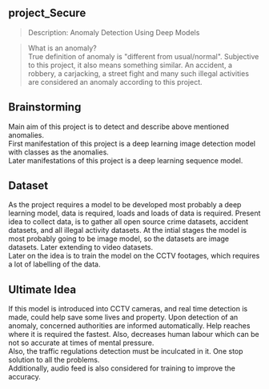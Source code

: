 ## project_Secure
> Description: Anomaly Detection Using Deep Models

> What is an anomaly? </br>
> True definition of anomaly is "different from usual/normal". Subjective to this project, it also means something similar. An accident, a robbery, a carjacking, a street fight and many such illegal activities are considered an anomaly according to this project.

Brainstorming
---
Main aim of this project is to detect and describe above mentioned anomalies. </br>
First manifestation of this project is a deep learning image detection model with classes as the anomalies. </br>
Later manifestations of this project is a deep learning sequence model.

Dataset
---
As the project requires a model to be developed most probably a deep learning model, data is required, loads and loads of data is required. Present idea to collect data, is to gather all open source crime datasets, accident datasets, and all illegal activity datasets. At the intial stages the model is most probably going to be image model, so the datasets are image datasets. Later extending to video datasets.</br>
Later on the idea is to train the model on the CCTV footages, which requires a lot of labelling of the data.

Ultimate Idea
---
If this model is introduced into CCTV cameras, and real time detection is made, could help save some lives and property. Upon detection of an anomaly, concerned authorities are informed automatically. Help reaches where it is required the fastest. Also, decreases human labour which can be not so accurate at times of mental pressure. </br>
Also, the traffic regulations detection must be inculcated in it. One stop solution to all the problems. </br>
Additionally, audio feed is also considered for training to improve the accuracy.

